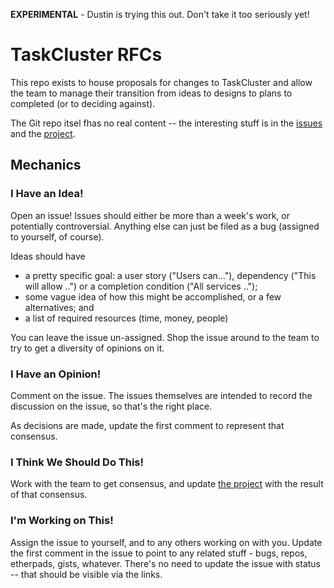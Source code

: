 **EXPERIMENTAL** - Dustin is trying this out.  Don't take it too seriously yet!

# TaskCluster RFCs

This repo exists to house proposals for changes to TaskCluster and allow the team to manage their transition from ideas to designs to plans to completed (or to deciding against).

The Git repo itsel fhas no real content -- the interesting stuff is in the [issues](https://github.com/djmitche/taskcluster-rfcs/issues) and the [project](https://github.com/djmitche/taskcluster-rfcs/projects/1).

## Mechanics

### I Have an Idea!

Open an issue! Issues should either be more than a week's work, or potentially controversial.  Anything else can just be filed as a bug (assigned to yourself, of course).

Ideas should have
 * a pretty specific goal: a user story ("Users can..."), dependency ("This will allow ..") or a completion condition ("All services ..");
 * some vague idea of how this might be accomplished, or a few alternatives; and
 * a list of required resources (time, money, people)

You can leave the issue un-assigned.  Shop the issue around to the team to try to get a diversity of opinions on it.

### I Have an Opinion!

Comment on the issue.  The issues themselves are intended to record the discussion on the issue, so that's the right place.

As decisions are made, update the first comment to represent that consensus.

### I Think We Should Do This!

Work with the team to get consensus, and update [the project](https://github.com/djmitche/taskcluster-rfcs/projects/1) with the result of that consensus.

### I'm Working on This!

Assign the issue to yourself, and to any others working on with you. Update the first comment in the issue to point to any related stuff - bugs, repos, etherpads, gists, whatever. There's no need to update the issue with status -- that should be visible via the links.

